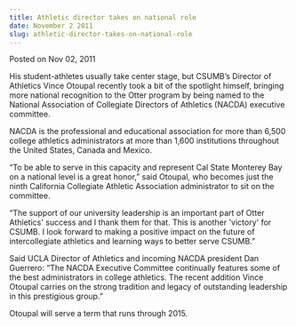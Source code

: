```yaml
---
title: Athletic director takes on national role
date: November 2 2011
slug: athletic-director-takes-on-national-role
---
```





<span class="date">Posted on Nov 02, 2011    </span>
<p>His student-athletes usually take center stage, but CSUMB&#x2019;s
Director of Athletics Vince Otoupal recently took a bit of the
spotlight himself, bringing more national recognition to the Otter
program by being named to the National Association of Collegiate
Directors of Athletics (NACDA) executive committee.</p>
<p>NACDA is the professional and educational association for more
than 6,500 college athletics administrators at more than 1,600
institutions throughout the United States, Canada and Mexico.</p>
<p>&#x201C;To be able to serve in this capacity and represent Cal State
Monterey Bay on a national level is a great honor,&#x201D; said Otoupal,
who becomes just the ninth California Collegiate Athletic
Association administrator to sit on the committee.</p>
<p>&#x201C;The support of our university leadership is an important part
of Otter Athletics&apos; success and I thank them for that. This is
another &apos;victory&apos; for CSUMB. I look forward to making a positive
impact on the future of intercollegiate athletics and learning ways
to better serve CSUMB.&#x201D;</p>
<p>Said UCLA Director of Athletics and incoming NACDA president Dan
Guerrero: &#x201C;The NACDA Executive Committee continually features some
of the best administrators in college athletics. The recent
addition Vince Otoupal carries on the strong tradition and legacy
of outstanding leadership in this prestigious group.&#x201D;</p>
<p>Otoupal will serve a term that runs through 2015.<br>
&#xA0;</br></p>





